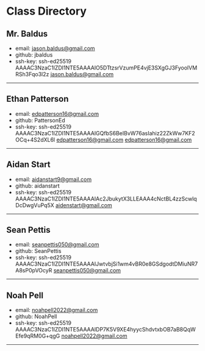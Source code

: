 # Class Directory

## Mr. Baldus

* email: jason.baldus@gmail.com  
* github: jbaldus  
* ssh-key: ssh-ed25519 AAAAC3NzaC1lZDI1NTE5AAAAIO5DTtzsrVzumPE4vjE3SXgGJ3FyoolVMRSh3Fqo3l2z jason.baldus@gmail.com

---

## Ethan Patterson

* email: edpatterson16@gmail.com
* github: PattersonEd
* ssh-key: ssh-ed25519 AAAAC3NzaC1lZDI1NTE5AAAAIGQfbS6BeIBvW76asIahiz22ZkWw7KF2OCq+4S2dXL6l edpatterson16@gmail.com edpatterson16@gmail.com

---

## Aidan Start

* email: aidanstart9@gmail.com  
* github: aidanstart 
* ssh-key: ssh-ed25519 AAAAC3NzaC1lZDI1NTE5AAAAIAc2JbukytX3LLEAAA4cNctBL4zzScwlqDcDwgVuPq5X aidenstart@gmail.com

---

## Sean Pettis

* email: seanpettis050@gmail.com
* github: SeanPettis
* ssh-key: ssh-ed25519 AAAAC3NzaC1lZDI1NTE5AAAAIJwtvbjSi1wm4vBR0e8GSdgodtDMiuNR7A8sP0pVOcyR seanpettis050@gmail.com

---

## Noah Pell

* email: noahpell2022@gmail.com
* github: NoahPell
* ssh-key: ssh-ed25519 AAAAC3NzaC1lZDI1NTE5AAAAIDP7K5V9XE4hyycShdvtxbOB7aB8QqWEfe9qRM0G+qgG noahpell2022@gmail.com

---

